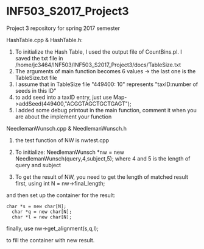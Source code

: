 # INF503_S2017_Project3
Project 3 repository for spring 2017 semester


HashTable.cpp & HashTable.h:
1. To initialize the Hash Table, I used the output file of CountBins.pl. I saved the txt file in /home/jc3464/INF503/INF503_S2017_Project3/docs/TableSize.txt
2. The arguments of main function becomes 6 values -> the last one is the TableSize.txt file
3. I assume that in TableSize file "449400: 10" represents "taxID:number of seeds in this ID"
4. to add seed into a taxID entry, just use
    Map->addSeed(449400,"ACGGTAGCTGCTGAGT");
5. I added some debug printout in the main function, comment it when you are about the implement your function

NeedlemanWunsch.cpp & NeedlemanWunsch.h
1. the test function of NW is nwtest.cpp
2. To initialize:
  NeedlemanWunsch 
   *nw = new NeedlemanWunsch(query,4,subject,5);
  where 4 and 5 is the length of query and subject
  
3. To get the result of NW, you need to get the length of matched result first, using 
    int N = nw->final_length;
  
  and then set up the container for the result:
  
  	char *s = new char[N];
	  char *q = new char[N];
	  char *l = new char[N];
    
  finally, use
    nw->get_alignment(s,q,l);
    
  to fill the container with new result.
  
